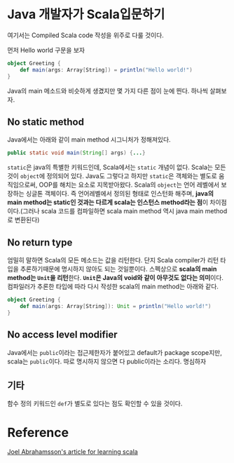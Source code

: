 # Java 개발자가 Scala입문하기

여기서는 Compiled Scala code 작성을 위주로 다룰 것이다.

먼저 Hello world 구문을 보자
```scala
object Greeting {
    def main(args: Array[String]) = println("Hello world!")
}
```
Java의 main 메소드와 비슷하게 생겼지만 몇 가지 다른 점이 눈에 띈다. 하나씩 살펴보자.

## No static method
Java에서는 아래와 같이 main method 시그니처가 정해져있다.
```java
public static void main(String[] args) {...}
```
`static`은 java의 특별한 키워드인데, Scala에서는 `static` 개념이 없다. Scala는 모든 것이 `object`에 정의되어 있다. Java도 그렇다고 하지만 `static`은 객체와는 별도로 움직임으로써, OOP를 해치는 요소로 지목받아왔다. Scala의 `object`는 언어 레벨에서 보장하는 싱글톤 객체이다. 즉 언어레벨에서 정의된 형태로 인스턴화 해주며, **java의 main method는 static인 것과는 다르게 scala는 인스턴스 method라는 점**이 차이점이다.(그러나 scala 코드를 컴파일하면 scala main method 역시 java main method로 변환된다)

## No return type
엄밀히 말하면 Scala의 모든 메소드는 값을 리턴한다. 단지 Scala compiler가 리턴 타입을 추론하기때문에 명시하지 않아도 되는 것일뿐이다. 스펙상으로 **scala의 main method는 `Unit`을 리턴**한다. **`Unit`은 Java의 void와 같이 아무것도 없다는 의미**이다. 컴파일러가 추론한 타입에 따라 다시 작성한 scala의 main method는 아래와 같다.
```scala
object Greeting {
    def main(args: Array[String]): Unit = println("Hello world!")
}
```

## No access level modifier
Java에서는 `public`이라는 접근제한자가 붙어있고 default가 package scope지만, scala는 `public`이다. 따로 명시하지 않으면 다 public이라는 소리다. 명심하자

## 기타
함수 정의 키워드인 `def`가 별도로 있다는 점도 확인할 수 있을 것이다.

# Reference
[Joel Abrahamsson's article for learning scala](http://joelabrahamsson.com/learning-scala-part-three-executing-scala-code/)